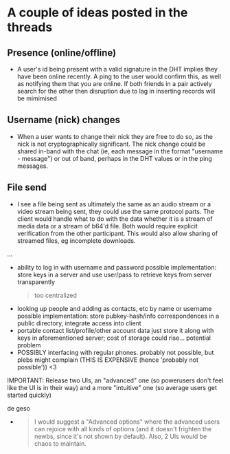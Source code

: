 A couple of ideas posted in the threads
=======================================

Presence (online/offline)
--------------------------
- A user's id being present with a valid signature in the DHT implies they have been online recently. A ping to the user would confirm this, as well as notifying them that you are online. If both friends in a pair actively search for the other then disruption due to lag in inserting records will be mimimised

Username (nick) changes
-----------------------
- When a user wants to change their nick they are free to do so, as the nick is not cryptographically significant. The nick change could be shared in-band with the chat (ie, each message in the format "username - message") or out of band, perhaps in the DHT values or in the ping messages.

File send
---------

- I see a file being sent as ultimately the same as an audio stream or a video stream being sent, they could use the same protocol parts. The client would handle what to do with the data whether it is a stream of media data or a stream of b64'd file. Both would require explicit verification from the other participant. This would also allow sharing of streamed files, eg incomplete downloads.


...


- ability to log in with username and password
    possible implementation: store keys in a server and use user/pass to retrieve keys from server transparently
   >too centralized
- looking up people and adding as contacts, etc by name or username
    possible implementation: store pubkey-hash/info correspondences in a public directory, integrate access into client
- portable contact list/profile/other account data
    just store it along with keys in aforementioned server; cost of storage could rise... potential problem
- POSSIBLY interfacing with regular phones. probably not possible, but plebs might complain (THIS IS EXPENSIVE (hence 'probably not possible')) <3

IMPORTANT: Release two UIs, an "advanced" one (so powerusers don't feel like the UI is in their way) and a more "intuitive" one (so average users get started quickly)

de geso
- > I would suggest a "Advanced options" where the advanced users can rejoice with all kinds of options (and it doesn't frighten the newbs, since it's not shown by default). Also, 2 UIs would be chaos to maintain. 